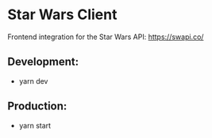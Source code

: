 # Star Wars Client
Frontend integration for the Star Wars API: https://swapi.co/

## Development:
- yarn dev

## Production:
- yarn start
